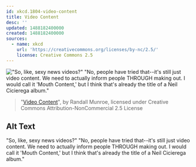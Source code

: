 ```yaml
---
id: xkcd.1804-video-content
title: Video Content
desc: ''
updated: 1488182400000
created: 1488182400000
sources:
  - name: xkcd
    url: 'https://creativecommons.org/licenses/by-nc/2.5/'
    license: Creative Commons 2.5
---
```

!["So, like, sexy news videos?" "No, people have tried that--it's still just video content. We need to actually inform people THROUGH making out. I would call it 'Mouth Content,' but I think that's already the title of a Neil Cicierega album."](https://imgs.xkcd.com/comics/video_content.png)
> "[Video Content](https://xkcd.com/1804/)", by Randall Munroe, licensed under Creative Commons Attribution-NonCommercial 2.5 License

## Alt Text
"So, like, sexy news videos?" "No, people have tried that--it's still just video content. We need to actually inform people THROUGH making out. I would call it 'Mouth Content,' but I think that's already the title of a Neil Cicierega album."
